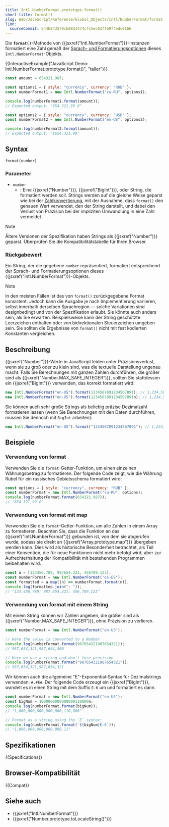 ```yaml
---
title: Intl.NumberFormat.prototype.format()
short-title: format()
slug: Web/JavaScript/Reference/Global_Objects/Intl/NumberFormat/format
l10n:
  sourceCommit: 544b843570cb08d1474cfc5ec03ffb9f4edc0166
---
```


Die **`format()`**-Methode von {{jsxref("Intl.NumberFormat")}}-Instanzen formatiert eine Zahl gemäß der [Sprach- und Formatierungsoptionen](/de/docs/Web/JavaScript/Reference/Global_Objects/Intl/NumberFormat/NumberFormat#parameters) dieses `Intl.NumberFormat`-Objekts.

{{InteractiveExample("JavaScript Demo: Intl.NumberFormat.prototype.format()", "taller")}}

```js interactive-example
const amount = 654321.987;

const options1 = { style: "currency", currency: "RUB" };
const numberFormat1 = new Intl.NumberFormat("ru-RU", options1);

console.log(numberFormat1.format(amount));
// Expected output: "654 321,99 ₽"

const options2 = { style: "currency", currency: "USD" };
const numberFormat2 = new Intl.NumberFormat("en-US", options2);

console.log(numberFormat2.format(amount));
// Expected output: "$654,321.99"
```

## Syntax

```js-nolint
format(number)
```

### Parameter

- `number`
  - : Eine {{jsxref("Number")}}, {{jsxref("BigInt")}}, oder String, die formatiert werden soll. Strings werden auf die gleiche Weise geparst wie bei der [Zahlkonvertierung](/de/docs/Web/JavaScript/Reference/Global_Objects/Number#number_coercion), mit der Ausnahme, dass `format()` den genauen Wert verwendet, den der String darstellt, und dabei den Verlust von Präzision bei der impliziten Umwandlung in eine Zahl vermeidet.

> [!NOTE]
> Ältere Versionen der Spezifikation haben Strings als {{jsxref("Number")}} geparst.
> Überprüfen Sie die Kompatibilitätstabelle für Ihren Browser.

### Rückgabewert

Ein String, der die gegebene `number` repräsentiert, formatiert entsprechend der Sprach- und Formatierungsoptionen dieses {{jsxref("Intl.NumberFormat")}}-Objekts.

> [!NOTE]
> In den meisten Fällen ist das von `format()` zurückgegebene Format konsistent. Jedoch kann die Ausgabe je nach Implementierung variieren, selbst innerhalb derselben Sprachregion — solche Variationen sind designbedingt und von der Spezifikation erlaubt. Sie könnte auch anders sein, als Sie erwarten. Beispielsweise kann der String geschützte Leerzeichen enthalten oder von bidirektionalen Steuerzeichen umgeben sein. Sie sollten die Ergebnisse von `format()` nicht mit fest kodierten Konstanten vergleichen.

## Beschreibung

{{jsxref("Number")}}-Werte in JavaScript leiden unter Präzisionsverlust, wenn sie zu groß oder zu klein sind, was die textuelle Darstellung ungenau macht.
Falls Sie Berechnungen mit ganzen Zahlen durchführen, die größer sind als {{jsxref("Number.MAX_SAFE_INTEGER")}}, sollten Sie stattdessen ein {{jsxref("BigInt")}} verwenden, das korrekt formatiert wird:

```js
new Intl.NumberFormat("en-US").format(1234567891234567891); // 1,234,567,891,234,568,000
new Intl.NumberFormat("en-US").format(1234567891234567891n); // 1,234,567,891,234,567,891
```

Sie können auch sehr große Strings als beliebig präzise Dezimalzahl formatieren lassen (wenn Sie Berechnungen mit den Daten durchführen, müssen Sie dennoch mit `BigInt` arbeiten):

```js
new Intl.NumberFormat("en-US").format("1234567891234567891"); // 1,234,567,891,234,567,891
```

## Beispiele

### Verwendung von format

Verwenden Sie die `format`-Getter-Funktion, um einen einzelnen Währungsbetrag zu formatieren.
Der folgende Code zeigt, wie die Währung Rubel für ein russisches Gebietsschema formatiert wird:

```js
const options = { style: "currency", currency: "RUB" };
const numberFormat = new Intl.NumberFormat("ru-RU", options);
console.log(numberFormat.format(654321.987));
// "654 321,99 ₽"
```

### Verwendung von format mit map

Verwenden Sie die `format`-Getter-Funktion, um alle Zahlen in einem Array zu formatieren.
Beachten Sie, dass die Funktion an das {{jsxref("Intl.NumberFormat")}} gebunden ist, von dem sie abgerufen wurde, sodass sie direkt an {{jsxref("Array.prototype.map")}} übergeben werden kann. Dies wird als historische Besonderheit betrachtet, als Teil einer Konvention, die für neue Funktionen nicht mehr befolgt wird, aber zur Aufrechterhaltung der Kompatibilität mit bestehenden Programmen beibehalten wird.

```js
const a = [123456.789, 987654.321, 456789.123];
const numberFormat = new Intl.NumberFormat("es-ES");
const formatted = a.map((n) => numberFormat.format(n));
console.log(formatted.join("; "));
// "123.456,789; 987.654,321; 456.789,123"
```

### Verwendung von format mit einem String

Mit einem String können wir Zahlen angeben, die größer sind als {{jsxref("Number.MAX_SAFE_INTEGER")}}, ohne Präzision zu verlieren.

```js
const numberFormat = new Intl.NumberFormat("en-US");

// Here the value is converted to a Number
console.log(numberFormat.format(987654321987654321));
// 987,654,321,987,654,300

// Here we use a string and don't lose precision
console.log(numberFormat.format("987654321987654321"));
// 987,654,321,987,654,321
```

Wir können auch die allgemeine "E"-Exponential-Syntax für Dezimalstrings verwenden: `#.#E#`.
Der folgende Code erzeugt ein {{jsxref("BigInt")}}, wandelt es in einen String mit dem Suffix `E-6` um und formatiert es dann.

```js
const numberFormat = new Intl.NumberFormat("en-US");
const bigNum = 1000000000000000110000n;
console.log(numberFormat.format(bigNum));
// "1,000,000,000,000,000,110,000"

// Format as a string using the `E` syntax:
console.log(numberFormat.format(`${bigNum}E-6`));
// "1,000,000,000,000,000.11"
```

## Spezifikationen

{{Specifications}}

## Browser-Kompatibilität

{{Compat}}

## Siehe auch

- {{jsxref("Intl.NumberFormat")}}
- {{jsxref("Number.prototype.toLocaleString()")}}

